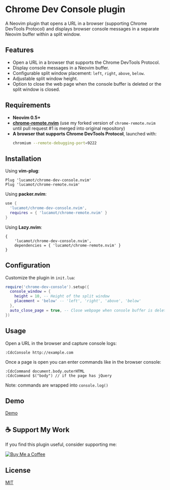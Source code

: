 # Chrome Dev Console plugin

A Neovim plugin that opens a URL in a browser (supporting Chrome DevTools Protocol) and displays browser console messages in a separate Neovim buffer within a split window.

## Features
- Open a URL in a browser that supports the Chrome DevTools Protocol.
- Display console messages in a Neovim buffer.
- Configurable split window placement: `left`, `right`, `above`, `below`.
- Adjustable split window height.
- Option to close the web page when the console buffer is deleted or the split window is closed.

## Requirements
- **Neovim 0.5+**
- **[chrome-remote.nvim](https://github.com/lucamot/chrome-remote.nvim)** (use my forked version of `chrome-remote.nvim` until pull request #1 is merged into original repository)
- **A browser that supports Chrome DevTools Protocol**, launched with:
  ```sh
  chromium --remote-debugging-port=9222
  ```

## Installation
Using **vim-plug**:
```vim
Plug 'lucamot/chrome-dev-console.nvim'
Plug 'lucamot/chrome-remote.nvim'
```
Using **packer.nvim**:
```lua
use {
  'lucamot/chrome-dev-console.nvim',
  requires = { 'lucamot/chrome-remote.nvim' }
}
```

Using **Lazy.nvim**:
```vim
{
    'lucamot/chrome-dev-console.nvim',
    dependencies = { 'lucamot/chrome-remote.nvim' }
}
```

## Configuration
Customize the plugin in `init.lua`:
```lua
require('chrome-dev-console').setup({
  console_window = {
    height = 10, -- Height of the split window
    placement = 'below' -- 'left', 'right', 'above', 'below'
  },
  auto_close_page = true, -- Close webpage when console buffer is deleted
})
```

## Usage
Open a URL in the browser and capture console logs:
```vim
:CdcConsole http://example.com
```

Once a page is open you can enter commands like in the browser console:
```vim
:CdcCommand document.body.outerHTML
:CdcCommand $("body") // if the page has jQuery
```

Note: commands are wrapped into `console.log()`

## Demo
[Demo](assets/demo1.mp4)

## ☕ Support My Work  
If you find this plugin useful, consider supporting me:  

[![Buy Me a Coffee](https://img.shields.io/badge/Buy%20Me%20a%20Coffee-%23FFDD00?style=flat&logo=buy-me-a-coffee&logoColor=black)](https://buymeacoffee.com/lucamot)


## License
[MIT](LICENSE)

